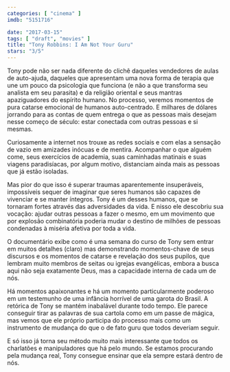 ```yaml
---
categories: [ "cinema" ]
imdb: "5151716"

date: "2017-03-15"
tags: [ "draft", "movies" ]
title: "Tony Robbins: I Am Not Your Guru"
stars: "3/5"
---
```

Tony pode não ser nada diferente do clichê daqueles vendedores de aulas de auto-ajuda, daqueles que apresentam uma nova forma de terapia que une um pouco da psicologia que funciona (e não a que transforma seu analista em seu parasita) e da religião oriental e seus mantras apaziguadores do espírito humano. No processo, veremos momentos de pura catarse emocional de humanos auto-centrado. E milhares de dólares jorrando para as contas de quem entrega o que as pessoas mais desejam nesse começo de século: estar conectada com outras pessoas e si mesmas.

Curiosamente a internet nos trouxe as redes sociais e com elas a sensação de vazio em amizades inócuas e de mentira. Acompanhar o que alguém come, seus exercícios de academia, suas caminhadas matinais e suas viagens paradisíacas, por algum motivo, distanciam ainda mais as pessoas que já estão isoladas.

Mas pior do que isso é superar traumas aparentemente insuperáveis, impossíveis sequer de imaginar que seres humanos são capazes de vivenciar e se manter íntegros. Tony é um desses humanos, que se tornaram fortes através das adversidades da vida. E nisso ele descobriu sua vocação: ajudar outras pessoas a fazer o mesmo, em um movimento que por explosão combinatória poderia mudar o destino de milhões de pessoas condenadas à miséria afetiva por toda a vida.

O documentário exibe como é uma semana do curso de Tony sem entrar em muitos detalhes (claro) mas demonstrando momentos-chave de seus discursos e os momentos de catarse e revelação dos seus pupilos, que lembram muito membros de seitas ou igrejas evangélicas, embora a busca aqui não seja exatamente Deus, mas a capacidade interna de cada um de nós.

Há momentos apaixonantes e há um momento particularmente poderoso em um testemunho de uma infância horrível de uma garota do Brasil. A retórica de Tony se mantém inabalável durante todo tempo. Ele parece conseguir tirar as palavras de sua cartola como em um passe de mágica, mas vemos que ele próprio participa do processo mais como um instrumento de mudança do que o de fato guru que todos deveriam seguir.

E só isso já torna seu método muito mais interessante que todos os charlatões e manipuladores que há pelo mundo. Se estamos procurando pela mudança real, Tony consegue ensinar que ela sempre estará dentro de nós.
